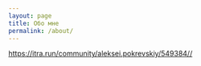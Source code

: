 ```yaml
---
layout: page
title: Обо мне
permalink: /about/
---
```


https://itra.run/community/aleksei.pokrevskiy/549384//
